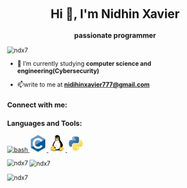 <h1 align="center">Hi 👋, I'm Nidhin Xavier</h1>
<h3 align="center">passionate programmer</h3>

<p align="left"> <img src="https://komarev.com/ghpvc/?username=ndx7&label=Profile%20views&color=0e75b6&style=flat" alt="ndx7" /> </p>

- 🌱 I’m currently studying **computer science and engineering(Cybersecurity)**

- 📫write to me at **nidihinxavier777@gmail.com**

<h3 align="left">Connect with me:</h3>
<p align="left">
</p>

<h3 align="left">Languages and Tools:</h3>
<p align="left"> <a href="https://www.gnu.org/software/bash/" target="_blank" rel="noreferrer"> <img src="https://www.vectorlogo.zone/logos/gnu_bash/gnu_bash-icon.svg" alt="bash" width="40" height="40"/> </a> <a href="https://www.cprogramming.com/" target="_blank" rel="noreferrer"> <img src="https://raw.githubusercontent.com/devicons/devicon/master/icons/c/c-original.svg" alt="c" width="40" height="40"/> </a> <a href="https://www.linux.org/" target="_blank" rel="noreferrer"> <img src="https://raw.githubusercontent.com/devicons/devicon/master/icons/linux/linux-original.svg" alt="linux" width="40" height="40"/> </a> <a href="https://www.python.org" target="_blank" rel="noreferrer"> <img src="https://raw.githubusercontent.com/devicons/devicon/master/icons/python/python-original.svg" alt="python" width="40" height="40"/> </a> </p>

<p><img align="left" src="https://github-readme-stats.vercel.app/api/top-langs?username=ndx7&show_icons=true&locale=en&layout=compact" alt="ndx7" /></p>

<p>&nbsp;<img align="center" src="https://github-readme-stats.vercel.app/api?username=ndx7&show_icons=true&locale=en" alt="ndx7" /></p>

<p><img align="center" src="https://github-readme-streak-stats.herokuapp.com/?user=ndx7&" alt="ndx7" /></p>
